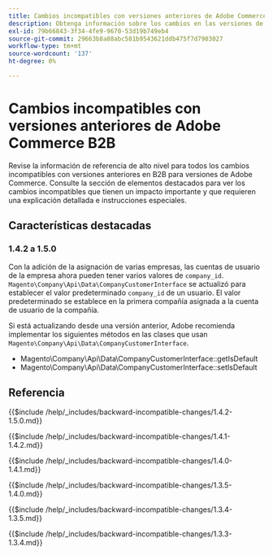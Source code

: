 ```yaml
---
title: Cambios incompatibles con versiones anteriores de Adobe Commerce B2B
description: Obtenga información sobre los cambios en las versiones de Adobe Commerce B2B que pueden requerir la actualización del código personalizado.
exl-id: 79b66843-3f34-4fe9-9670-53d19b749eb4
source-git-commit: 29663b8a88abc581b9543621ddb475f7d7903027
workflow-type: tm+mt
source-wordcount: '137'
ht-degree: 0%

---
```


# Cambios incompatibles con versiones anteriores de Adobe Commerce B2B

Revise la información de referencia de alto nivel para todos los cambios incompatibles con versiones anteriores en B2B para versiones de Adobe Commerce. Consulte la sección de elementos destacados para ver los cambios incompatibles que tienen un impacto importante y que requieren una explicación detallada e instrucciones especiales.

## Características destacadas

### 1.4.2 a 1.5.0

Con la adición de la asignación de varias empresas, las cuentas de usuario de la empresa ahora pueden tener varios valores de `company_id`. `Magento\Company\Api\Data\CompanyCustomerInterface` se actualizó para establecer el valor predeterminado `company_id` de un usuario. El valor predeterminado se establece en la primera compañía asignada a la cuenta de usuario de la compañía.

Si está actualizando desde una versión anterior, Adobe recomienda implementar los siguientes métodos en las clases que usan `Magento\Company\Api\Data\CompanyCustomerInterface`.

- Magento\Company\Api\Data\CompanyCustomerInterface::getIsDefault
- Magento\Company\Api\Data\CompanyCustomerInterface::setIsDefault

## Referencia

{{$include /help/_includes/backward-incompatible-changes/1.4.2-1.5.0.md}}

{{$include /help/_includes/backward-incompatible-changes/1.4.1-1.4.2.md}}

{{$include /help/_includes/backward-incompatible-changes/1.4.0-1.4.1.md}}

{{$include /help/_includes/backward-incompatible-changes/1.3.5-1.4.0.md}}

{{$include /help/_includes/backward-incompatible-changes/1.3.4-1.3.5.md}}

{{$include /help/_includes/backward-incompatible-changes/1.3.3-1.3.4.md}}
